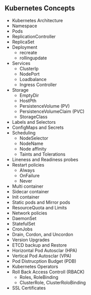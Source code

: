 ## Kubernetes Concepts
- Kubernetes Architecture
- Namespace
- Pods
- ReplicationController
- ReplicaSet
- Deployment
	- recreate
	- rollingupdate
- Services
	- ClusterIp
	- NodePort
	- Loadbalance
	- Ingress Controller
- Storage
	- EmptyDir
	- HostPth
	- PersistenceVolume (PV)
	- PersistenceVolumeClaim (PVC)
	- StorageClass
- Labels and Selectors
- ConfigMaps and Secrets
- Scheduling
	- NodeSelector
	- NodeName
	- Node affinity
	- Taints and Tolerations
- Lineness and Readiness probes	
- Restart policies
	- Always
	- OnFailure
	- Never
- Multi container 
- Sidecar container
- Init container	
- Static pods and Mirror pods
- ResourceQuota and Limits
- Network policies
- DaemonSet 
- StatefulSet
- CronJobs
- Drain, Cordon, and Uncordon
- Version Upgrades
- ETCD backup and Restore 
- Horizontal Pod Autosclar (HPA)
- Vertical Pod Autosclar (VPA)
- Pod Distrucption Budget (PDB)
- Kubernetes Operators
- Roll Back Access Controll (RBACK)
	- Roles, RoleBinding
	- ClusterRole, ClusterRoloBinding
- SSL Certificates 	
 
